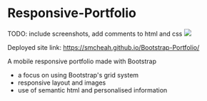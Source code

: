 # Responsive-Portfolio
TODO: include screenshots, add comments to html and css
![](https://media.giphy.com/media/YqtWqXwyEYW6oWun60/giphy.gif)

Deployed site link: https://smcheah.github.io/Bootstrap-Portfolio/

A mobile responsive portfolio made with Bootstrap
- a focus on using Bootstrap's grid system
- responsive layout and images
- use of semantic html and personalised information
